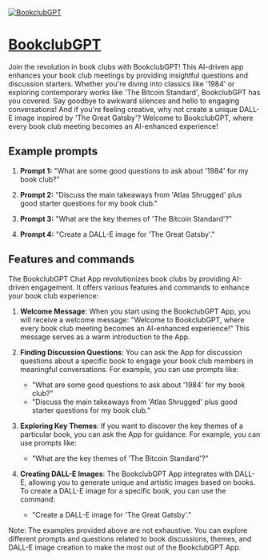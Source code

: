 [![BookclubGPT](https://files.oaiusercontent.com/file-uZ80ggAcPoREy2SHxCcF9w4f?se=2123-10-18T13%3A47%3A21Z&sp=r&sv=2021-08-06&sr=b&rscc=max-age%3D31536000%2C%20immutable&rscd=attachment%3B%20filename%3D826fffc7-1d43-4a44-8f58-d93a17623923.png&sig=rY3mEF/MNnoMaHo3GarGB6VWl4PYjQFxc7YQC22VmeU%3D)](https://chat.openai.com/g/g-IBmJJs9c3-bookclubgpt)

# [BookclubGPT](https://chat.openai.com/g/g-IBmJJs9c3-bookclubgpt)

Join the revolution in book clubs with BookclubGPT! This AI-driven app enhances your book club meetings by providing insightful questions and discussion starters. Whether you're diving into classics like '1984' or exploring contemporary works like 'The Bitcoin Standard', BookclubGPT has you covered. Say goodbye to awkward silences and hello to engaging conversations! And if you're feeling creative, why not create a unique DALL-E image inspired by 'The Great Gatsby'? Welcome to BookclubGPT, where every book club meeting becomes an AI-enhanced experience!

## Example prompts

1. **Prompt 1:** "What are some good questions to ask about '1984' for my book club?"

2. **Prompt 2:** "Discuss the main takeaways from 'Atlas Shrugged' plus good starter questions for my book club."

3. **Prompt 3:** "What are the key themes of 'The Bitcoin Standard'?"

4. **Prompt 4:** "Create a DALL-E image for 'The Great Gatsby'."

## Features and commands

The BookclubGPT Chat App revolutionizes book clubs by providing AI-driven engagement. It offers various features and commands to enhance your book club experience:

1. **Welcome Message**: When you start using the BookclubGPT App, you will receive a welcome message: "Welcome to BookclubGPT, where every book club meeting becomes an AI-enhanced experience!" This message serves as a warm introduction to the App.

2. **Finding Discussion Questions**: You can ask the App for discussion questions about a specific book to engage your book club members in meaningful conversations. For example, you can use prompts like:
   - "What are some good questions to ask about '1984' for my book club?"
   - "Discuss the main takeaways from 'Atlas Shrugged' plus good starter questions for my book club."
   
3. **Exploring Key Themes**: If you want to discover the key themes of a particular book, you can ask the App for guidance. For example, you can use prompts like:
   - "What are the key themes of 'The Bitcoin Standard'?"

4. **Creating DALL-E Images**: The BookclubGPT App integrates with DALL-E, allowing you to generate unique and artistic images based on books. To create a DALL-E image for a specific book, you can use the command:
   - "Create a DALL-E image for 'The Great Gatsby'."

Note: The examples provided above are not exhaustive. You can explore different prompts and questions related to book discussions, themes, and DALL-E image creation to make the most out of the BookclubGPT App.